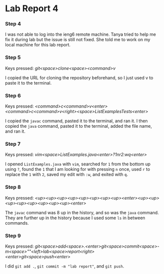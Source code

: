 # Lab Report 4

### Step 4

I was not able to log into the ieng6 remote machine. Tanya tried to help me fix it during lab but the issue is still not fixed. She told me to work on my local machine for this lab report.

### Step 5

Keys pressed: *git\<space\>clone\<space\>\<command\>v*

I copied the URL for cloning the repository beforehand, so I just used <command> v to paste it to the terminal.

### Step 6

Keys pressed: *\<command\>c\<command\>v\<enter\>\<command\>c\<command\>v\<right\>\<space\>ListExamplesTests\<enter\>*

I copied the `javac` command, pasted it to the terminal, and ran it. I then copied the `java` command, pasted it to the terminal, added the file name, and ran it.

### Step 7

Keys pressed: *vim\<space\>ListExamples.java\<enter\>?1nr2:wq\<enter\>*

I opened `ListExamples.java` with `vim`, searched for `1` from the bottom up using `?`, found the `1` that I am looking for with pressing `n` once, used `r` to replace the `1` with `2`, saved my edit with `:w`, and exited with `q`.

### Step 8

Keys pressed: *\<up\>\<up\>\<up\>\<up\>\<up\>\<up\>\<up\>\<up\>\<enter\>\<up\>\<up\>\<up\>\<up\>\<up\>\<up\>\<up\>\<up\>\<enter\>*

The `javac` command was 8 up in the history, and so was the `java` command. They are further up in the history because I used some `ls` in between commands.

### Step 9

Keys pressed: *git\<space\>add\<space\>.\<enter\>git\<space\>commit\<space\>-m\<space\>""\<left\>lab\<space\>report\<right\>\<enter\>git\<space\>push\<enter\>*

I did `git add .`, `git commit -m "lab report"`, and `git push`.
